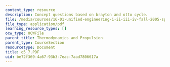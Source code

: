 ```yaml
---
content_type: resource
description: Concept questions based on brayton and otto cycle.
file: /media/courses/16-01-unified-engineering-i-ii-iii-iv-fall-2005-spring-2006/be72f3694a6793b37eac7aad7806617a_q5_7.PDF
file_type: application/pdf
learning_resource_types: []
ocw_type: OCWFile
parent_title: Thermodynamics and Propulsion
parent_type: CourseSection
resourcetype: Document
title: q5_7.PDF
uid: be72f369-4a67-93b3-7eac-7aad7806617a
---
```

